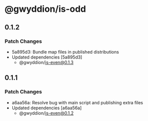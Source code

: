 # @gwyddion/is-odd

## 0.1.2

### Patch Changes

- 5a895d3: Bundle map files in published distributions
- Updated dependencies [5a895d3]
  - @gwyddion/is-even@0.1.3

## 0.1.1

### Patch Changes

- a6aa56a: Resolve bug with main script and publishing extra files
- Updated dependencies [a6aa56a]
  - @gwyddion/is-even@0.1.2
